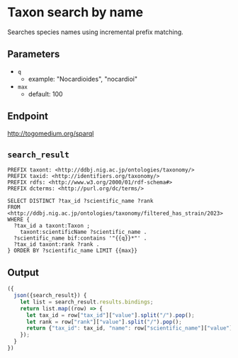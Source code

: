 # Taxon search by name
Searches species names using incremental prefix matching.

## Parameters

* `q`
  * example: "Nocardioides", "nocardioi"
* `max`
  * default: 100

## Endpoint

http://togomedium.org/sparql

## `search_result`

```sparql
PREFIX taxont: <http://ddbj.nig.ac.jp/ontologies/taxonomy/>
PREFIX taxid: <http://identifiers.org/taxonomy/>
PREFIX rdfs: <http://www.w3.org/2000/01/rdf-schema#>
PREFIX dcterms: <http://purl.org/dc/terms/>

SELECT DISTINCT ?tax_id ?scientific_name ?rank 
FROM <http://ddbj.nig.ac.jp/ontologies/taxonomy/filtered_has_strain/2023> 
WHERE {
  ?tax_id a taxont:Taxon ;
    taxont:scientificName ?scientific_name .
  ?scientific_name bif:contains '"{{q}}*"' .
  ?tax_id taxont:rank ?rank .
} ORDER BY ?scientific_name LIMIT {{max}}
```

## Output

```javascript
({
  json({search_result}) {
    let list = search_result.results.bindings;
    return list.map((row) => {
      let tax_id = row["tax_id"]["value"].split("/").pop();
      let rank = row["rank"]["value"].split("/").pop();
      return {"tax_id": tax_id, "name": row["scientific_name"]["value"], "rank": rank}
    });
  }
})
```